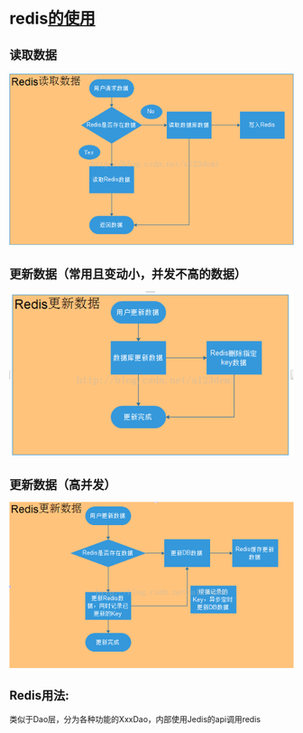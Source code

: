 # redis[的使用](https://www.cnblogs.com/zl-wjzf/p/9414225.html)

## 读取数据

![img](imgs\1435606-20180803144339641-271824318.png)

## 更新数据（常用且变动小，并发不高的数据）

![img](imgs\1435606-20180803144402431-1591043612.png)

## 更新数据（高并发）

![img](imgs\1435606-20180803144418997-1696745817.png)

## Redis用法:

类似于Dao层，分为各种功能的XxxDao，内部使用Jedis的api调用redis

